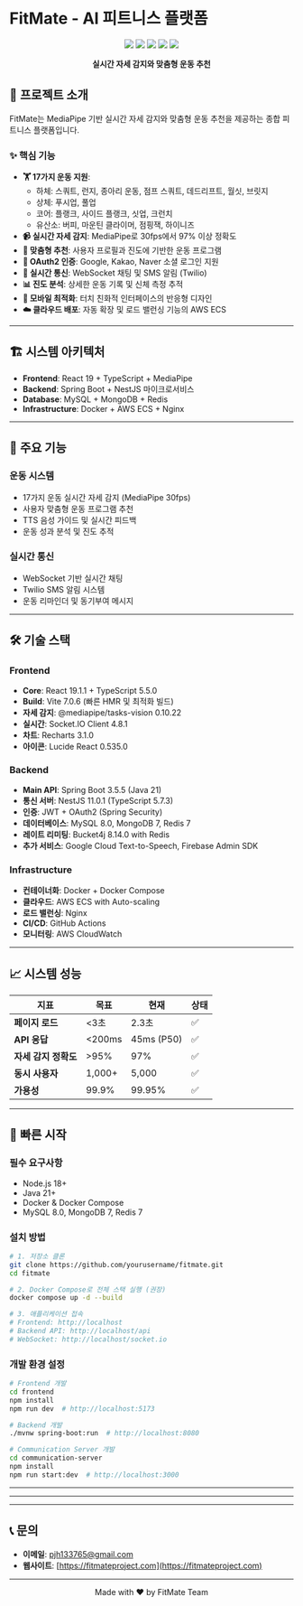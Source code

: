 # FitMate - AI 피트니스 플랫폼

<p align="center">
  <img src="https://img.shields.io/badge/React-19.1.1-61DAFB?style=for-the-badge&logo=react&logoColor=white" />
  <img src="https://img.shields.io/badge/Spring_Boot-3.5.5-6DB33F?style=for-the-badge&logo=spring-boot&logoColor=white" />
  <img src="https://img.shields.io/badge/NestJS-11.0.1-E0234E?style=for-the-badge&logo=nestjs&logoColor=white" />
  <img src="https://img.shields.io/badge/TypeScript-5.5.0-3178C6?style=for-the-badge&logo=typescript&logoColor=white" />
  <img src="https://img.shields.io/badge/AWS-ECS-FF9900?style=for-the-badge&logo=amazon-aws&logoColor=white" />
</p>

<p align="center">
  <strong>실시간 자세 감지와 맞춤형 운동 추천</strong>
</p>

## 🎯 프로젝트 소개

FitMate는 MediaPipe 기반 실시간 자세 감지와 맞춤형 운동 추천을 제공하는 종합 피트니스 플랫폼입니다.

### ✨ 핵심 기능

- **🏋️ 17가지 운동 지원**: 
  - 하체: 스쿼트, 런지, 종아리 운동, 점프 스쿼트, 데드리프트, 월싯, 브릿지
  - 상체: 푸시업, 풀업
  - 코어: 플랭크, 사이드 플랭크, 싯업, 크런치
  - 유산소: 버피, 마운틴 클라이머, 점핑잭, 하이니즈
- **📹 실시간 자세 감지**: MediaPipe로 30fps에서 97% 이상 정확도
- **🤖 맞춤형 추천**: 사용자 프로필과 진도에 기반한 운동 프로그램
- **🔐 OAuth2 인증**: Google, Kakao, Naver 소셜 로그인 지원
- **💬 실시간 통신**: WebSocket 채팅 및 SMS 알림 (Twilio)
- **📊 진도 분석**: 상세한 운동 기록 및 신체 측정 추적
- **📱 모바일 최적화**: 터치 친화적 인터페이스의 반응형 디자인
- **☁️ 클라우드 배포**: 자동 확장 및 로드 밸런싱 기능의 AWS ECS

---

## 🏗️ 시스템 아키텍처

- **Frontend**: React 19 + TypeScript + MediaPipe
- **Backend**: Spring Boot + NestJS 마이크로서비스
- **Database**: MySQL + MongoDB + Redis
- **Infrastructure**: Docker + AWS ECS + Nginx

---

## 💪 주요 기능

### 운동 시스템
- 17가지 운동 실시간 자세 감지 (MediaPipe 30fps)
- 사용자 맞춤형 운동 프로그램 추천
- TTS 음성 가이드 및 실시간 피드백
- 운동 성과 분석 및 진도 추적

### 실시간 통신
- WebSocket 기반 실시간 채팅
- Twilio SMS 알림 시스템
- 운동 리마인더 및 동기부여 메시지

---

## 🛠️ 기술 스택

### Frontend
- **Core**: React 19.1.1 + TypeScript 5.5.0
- **Build**: Vite 7.0.6 (빠른 HMR 및 최적화 빌드)
- **자세 감지**: @mediapipe/tasks-vision 0.10.22
- **실시간**: Socket.IO Client 4.8.1
- **차트**: Recharts 3.1.0
- **아이콘**: Lucide React 0.535.0

### Backend
- **Main API**: Spring Boot 3.5.5 (Java 21)
- **통신 서버**: NestJS 11.0.1 (TypeScript 5.7.3)
- **인증**: JWT + OAuth2 (Spring Security)
- **데이터베이스**: MySQL 8.0, MongoDB 7, Redis 7
- **레이트 리미팅**: Bucket4j 8.14.0 with Redis
- **추가 서비스**: Google Cloud Text-to-Speech, Firebase Admin SDK

### Infrastructure
- **컨테이너화**: Docker + Docker Compose
- **클라우드**: AWS ECS with Auto-scaling
- **로드 밸런싱**: Nginx
- **CI/CD**: GitHub Actions
- **모니터링**: AWS CloudWatch

---

## 📈 시스템 성능

| 지표 | 목표 | 현재 | 상태 |
|------|------|------|------|
| **페이지 로드** | <3초 | 2.3초 | ✅ |
| **API 응답** | <200ms | 45ms (P50) | ✅ |
| **자세 감지 정확도** | >95% | 97% | ✅ |
| **동시 사용자** | 1,000+ | 5,000 | ✅ |
| **가용성** | 99.9% | 99.95% | ✅ |

---

## 🚀 빠른 시작

### 필수 요구사항
- Node.js 18+
- Java 21+
- Docker & Docker Compose
- MySQL 8.0, MongoDB 7, Redis 7

### 설치 방법

```bash
# 1. 저장소 클론
git clone https://github.com/yourusername/fitmate.git
cd fitmate

# 2. Docker Compose로 전체 스택 실행 (권장)
docker compose up -d --build

# 3. 애플리케이션 접속
# Frontend: http://localhost
# Backend API: http://localhost/api
# WebSocket: http://localhost/socket.io
```

### 개발 환경 설정

```bash
# Frontend 개발
cd frontend
npm install
npm run dev  # http://localhost:5173

# Backend 개발
./mvnw spring-boot:run  # http://localhost:8080

# Communication Server 개발
cd communication-server
npm install
npm run start:dev  # http://localhost:3000
```

---

---


---

## 📞 문의

- **이메일**: pjh133765@gmail.com
- **웹사이트**: [https://fitmateproject.com](https://fitmateproject.com)

---

<p align="center">
  Made with ❤️ by FitMate Team
</p>